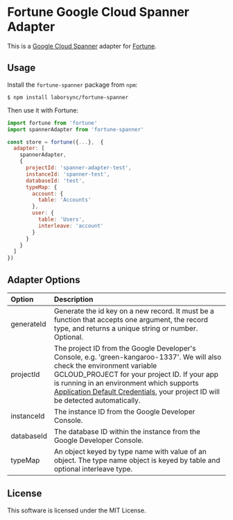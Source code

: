 # Fortune Google Cloud Spanner Adapter

This is a [Google Cloud Spanner](https://cloud.google.com/spanner/) adapter for [Fortune](http://fortune.js.org).

## Usage

Install the `fortune-spanner` package from `npm`:

```git 
$ npm install laborsync/fortune-spanner
```

Then use it with Fortune:

```js
import fortune from 'fortune'
import spannerAdapter from 'fortune-spanner'

const store = fortune({...},  {
  adapter: [
    spannerAdapter,
    {
      projectId: 'spanner-adapter-test',
      instanceId: 'spanner-test',
      databaseId: 'test',
      typeMap: {
        account: {
          table: 'Accounts'
        },
        user: {
          table: 'Users',
          interleave: 'account'
        }
      }
    }
  ]
})
```

## Adapter Options


Option    | Description
:------------- | :-------------
generateId   | Generate the id key on a new record. It must be a function that accepts one argument, the record type, and returns a unique string or number. Optional.
projectId | The project ID from the Google Developer's Console, e.g. 'green-kangaroo-1337'. We will also check the environment variable GCLOUD_PROJECT for your project ID. If your app is running in an environment which supports [Application Default Credentials](https://developers.google.com/identity/protocols/application-default-credentials), your project ID will be detected automatically.
instanceId | The instance ID from the Google Developer Console.
databaseId | The database ID within the instance from the Google Developer Console.
typeMap| An object keyed by type name with value of an object. The type name object is keyed by table and optional interleave type.

## License

This software is licensed under the MIT License.